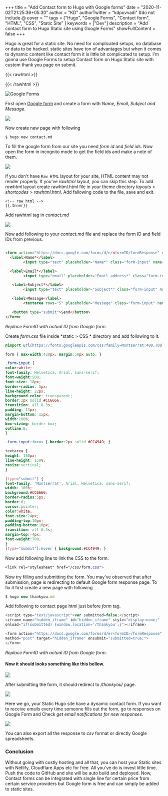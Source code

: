 +++
title = "Add Contact form to Hugo with Google forms"
date = "2020-11-02T21:25:36+05:30"
author = "KD"
authorTwitter = "kdpuvvadi" #do not include @
cover = ""
tags = ["Hugo", "Google Forms", "Contact form", "HTML", "CSS", "Static Site" ]
keywords = ["Dev"]
description = "Add contact form to Hugo Static site using Google Forms"
showFullContent = false
+++

Hugo is great for a static site. No need for complicated setups, no database or data to be hacked. static sites have ton of advantages but when it comes to dynamic content like contact form it is little bit complicated to setup. I'm gonna use Google Forms to setup Contact form on Hugo Static site with custom thank you page on submit.

{{< rawhtml >}}

<script type="text/javascript">amzn_assoc_ad_type ="responsive_search_widget"; amzn_assoc_tracking_id ="puvvadi-21"; amzn_assoc_marketplace ="amazon"; amzn_assoc_region ="IN"; amzn_assoc_placement =""; amzn_assoc_search_type = "search_widget";amzn_assoc_width ="auto"; amzn_assoc_height ="auto"; amzn_assoc_default_search_category ="Electronics"; amzn_assoc_default_search_key ="";amzn_assoc_theme ="dark"; amzn_assoc_bg_color ="000000"; </script><script src="//z-in.amazon-adsystem.com/widgets/q?ServiceVersion=20070822&Operation=GetScript&ID=OneJS&WS=1&Marketplace=IN"></script>

{{< /rawhtml >}}

![Google Forms](/image/google-forms.jpg)

First open [Google form](https://www.google.com/forms/about/) and create a form with *Name, Email, Subject and Message*.

![](/image/contact-form-google-form-fields.png)

Now create new page with following

````
$ hugo new contact.md
````
To fill the google form from our site you need *form id* and *field ids*. Now open the form in incognito mode to get the field ids and make a note of them.

![](/image/google-form-fields.png)

if you don't have `Raw HTML` layout for your site, HTML content may not render properly. If you've *rawhtml* layout, you can skip this step.
To add *rawhtml* layout create rawhtml.html file in your theme directory *layouts > shortcodes > rawhtml.html*. Add fallowing code to the file, save and exit. 

````
<!-- raw html -->
{{.Inner}}
````
Add rawhtml tag in *contact.md*

![](/image/rawhtml.jpg)

Now add following to your *contact.md* file and replace the form ID and field IDs from previous. 

````html

<form action="https://docs.google.com/forms/d/e/<formID/formResponse" method="post" target="hidden_iframe" onsubmit="submitted=true">
  <label>Name*</label>
        <input type="text" placeholder="Name*" class="form-input" name="entry.719211028" required>

  <label>Email*</label>
        <input type="email" placeholder="Email address*" class="form-input" name="entry.1119409224" required>

   <label>Subject*</label>
        <input type="text" placeholder="Subject*" class="form-input" name="entry.1043109960" required>

   <label>Message</label>
        <textarea rows="5" placeholder="Message" class="form-input" name="entry.1348223678" ></textarea>

   <button type="submit">Send</button>
</form>

````

*Replace FormID with actual ID from Google form*

Create *form.css* file inside *static > CSS * directory and add following to it.

````css
@import url(https://fonts.googleapis.com/css?family=Montserrat:400,700);

form { max-width:420px; margin:50px auto; }

.form-input {
color:white;
font-family: Helvetica, Arial, sans-serif;
font-weight:500;
font-size: 18px;
border-radius: 5px;
line-height: 22px;
background-color: transparent;
border:2px solid #CC6666;
transition: all 0.3s;
padding: 13px;
margin-bottom: 15px;
width:100%;
box-sizing: border-box;
outline:0;
}

.form-input:focus { border:2px solid #CC4949; }

textarea {
height: 150px;
line-height: 150%;
resize:vertical;
}

[type="submit"] {
font-family: 'Montserrat', Arial, Helvetica, sans-serif;
width: 100%;
background:#CC6666;
border-radius:5px;
border:0;
cursor:pointer;
color:white;
font-size:24px;
padding-top:10px;
padding-bottom:10px;
transition: all 0.3s;
margin-top:-4px;
font-weight:700;
}
[type="submit"]:hover { background:#CC4949; }

````

Now add following line to link the CSS to the form. 

````css
<link rel="stylesheet" href="/css/form.css">
````

Now try filling and submitting the form. You may've observed that after submission, page is redirecting to default Google form response page. To fix it first create a new page with following

````js
$ hugo new thankyou.md
````
Add following to contact page html just before *form* tag.

````js
<script type="text/javascript">var submitted=false;</script>
<iframe name="hidden_iframe" id="hidden_iframe" style="display:none;" 
onload="if(submitted) {window.location='/thankyou';}"></iframe>

<form action="https://docs.google.com/forms/d/e/<formID>/formResponse" 
method="post" target="hidden_iframe" onsubmit="submitted=true;">
</form>
````

*Replace FormID with actual ID from Google form*.

#### Now it should looks something like this bellow.

![](/image/contact-form.jpg)

After submitting the form, it should redirect to */thankyou/* page.

![](/image/contact-res.png)

Here we go, your Static Hugo site have a dynamic contact form. If you want to receive emails every time someone fills out the form, go to responses on Google Form and Check *get email notifications for new responses*. 

![](/image/google-form-res-email.jpg)

You can also export all the response to *csv* format or directly Google spreadsheets. 

### Conclusion

Without going with costly hosting and all that, you can host your Static sites with Netlify, Cloudflare Apps etc for free. All you've do is invest little time. Push the code to GitHub and site will be auto build and deployed. Now, Contact forms can be integrated with single line for certain price from certain service providers but Google form is free and can simply be added to static sites. 


